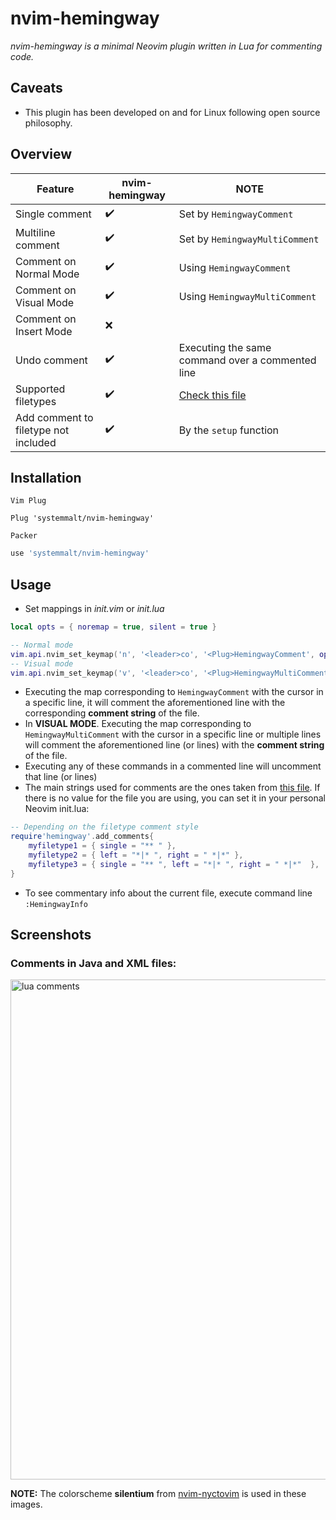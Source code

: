 # nvim-hemingway
*nvim-hemingway is a minimal Neovim plugin written in Lua for commenting code.*

## Caveats
- This plugin has been developed on and for Linux following open source philosophy.

## Overview
| Feature | nvim-hemingway | NOTE |
| ------- | ------------- | ---- |
| Single comment | :heavy_check_mark: | Set by `HemingwayComment` |
| Multiline comment | :heavy_check_mark: | Set by `HemingwayMultiComment` |
| Comment on Normal Mode | :heavy_check_mark: | Using `HemingwayComment` |
| Comment on Visual Mode | :heavy_check_mark: | Using `HemingwayMultiComment` |
| Comment on Insert Mode | :x: |  |
| Undo comment | :heavy_check_mark: | Executing the same command over a commented line |
| Supported filetypes | :heavy_check_mark: | [Check this file](https://github.com/systemmalt/nvim-hemingway/blob/master/lua/hemingway.lua) |
| Add comment to filetype not included | :heavy_check_mark: | By the `setup` function |

## Installation
`Vim Plug`
```vim
Plug 'systemmalt/nvim-hemingway'
```
`Packer`
```lua
use 'systemmalt/nvim-hemingway'
```

## Usage
- Set mappings in *init.vim* or *init.lua*
```lua
local opts = { noremap = true, silent = true }

-- Normal mode 
vim.api.nvim_set_keymap('n', '<leader>co', '<Plug>HemingwayComment', opts)
-- Visual mode
vim.api.nvim_set_keymap('v', '<leader>co', '<Plug>HemingwayMultiComment<CR>', opts)
```
- Executing the map corresponding to `HemingwayComment` with the cursor in a specific line, it will comment the aforementioned line with the corresponding **comment string** of the file.
- In **VISUAL MODE**. Executing the map corresponding to `HemingwayMultiComment` with the cursor in a specific line or multiple lines will comment the aforementioned line (or lines) with the **comment string** of the file.
- Executing any of these commands in a commented line  will uncomment that line (or lines)
- The main strings used for comments are the ones taken from [this file](https://github.com/systemmalt/nvim-hemingway/blob/master/lua/hemingway.lua). If there is no value for the file you are using, you can set it in your personal Neovim init.lua:
```lua
-- Depending on the filetype comment style
require'hemingway'.add_comments{
    myfiletype1 = { single = "** " },
    myfiletype2 = { left = "*|* ", right = " *|*" },
    myfiletype3 = { single = "** ", left = "*|* ", right = " *|*"  },
}
```
- To see commentary info about the current file, execute command line `:HemingwayInfo`

## Screenshots
### Comments in Java and XML files:

<img src="https://github.com/systemmalt/img/blob/master/nvim-hemingway/hemingway.gif?raw=true" alt="lua comments" style="width:800px;"/>

**NOTE:** The colorscheme **silentium** from [nvim-nyctovim](https://github.com/systemmalt/nvim-nyctovim) is used in these images.
